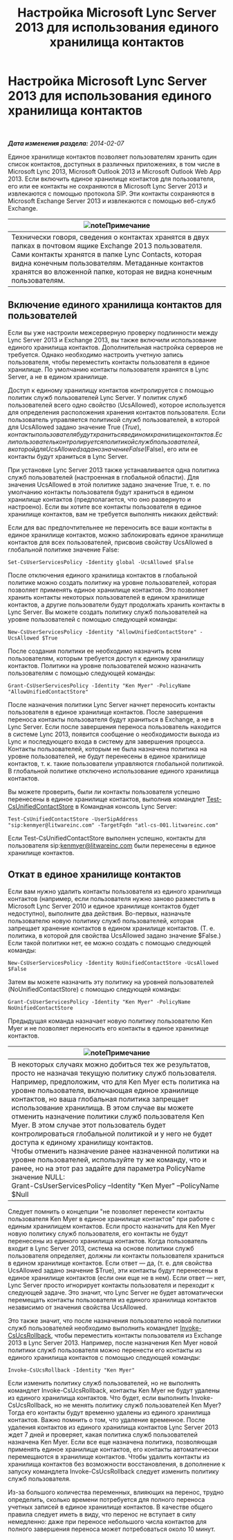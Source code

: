 ﻿---
title: Настройка Microsoft Lync Server 2013 для использования единого хранилища контактов
TOCTitle: Настройка Microsoft Lync Server 2013 для использования единого хранилища контактов
ms:assetid: 6aa17ae3-764e-4986-a900-85a3cdb8c1fc
ms:mtpsurl: https://technet.microsoft.com/ru-ru/library/JJ688083(v=OCS.15)
ms:contentKeyID: 49888031
ms.date: 05/19/2016
mtps_version: v=OCS.15
ms.translationtype: HT
---

# Настройка Microsoft Lync Server 2013 для использования единого хранилища контактов

 

_**Дата изменения раздела:** 2014-02-07_

Единое хранилище контактов позволяет пользователям хранить один список контактов, доступных в различных приложениях, в том числе в Microsoft Lync 2013, Microsoft Outlook 2013 и Microsoft Outlook Web App 2013. Если включить единое хранилище контактов для пользователя, его или ее контакты не сохраняются в Microsoft Lync Server 2013 и извлекаются с помощью протокола SIP. Эти контакты сохраняются в Microsoft Exchange Server 2013 и извлекаются с помощью веб-служб Exchange.

<table>
<thead>
<tr class="header">
<th><img src="images/Gg398412.note(OCS.15).gif" title="note" alt="note" />Примечание</th>
</tr>
</thead>
<tbody>
<tr class="odd">
<td>Технически говоря, сведения о контактах хранятся в двух папках в почтовом ящике Exchange 2013 пользователя. Сами контакты хранятся в папке Lync Contacts, которая видна конечным пользователям. Метаданные контактов хранятся во вложенной папке, которая не видна конечным пользователям.</td>
</tr>
</tbody>
</table>


## Включение единого хранилища контактов для пользователей

Если вы уже настроили межсерверную проверку подлинности между Lync Server 2013 и Exchange 2013, вы также включили использование единого хранилища контактов. Дополнительная настройка серверов не требуется. Однако необходимо настроить учетную запись пользователя, чтобы переместить контакты пользователя в единое хранилище. По умолчанию контакты пользователя хранятся в Lync Server, а не в едином хранилище.

Доступ к единому хранилищу контактов контролируется с помощью политик служб пользователей Lync Server. У политик служб пользователей всего одно свойство (UcsAllowed), которое используется для определения расположения хранения контактов пользователя. Если пользователь управляется политикой служб пользователей, в которой для UcsAllowed задано значение True ($True), контакты пользователя будут храниться в едином хранилище контактов. Если пользователь контролируется политикой служб пользователей, в которой для UcsAllowed задано значение False ($False), его или ее контакты будут храниться в Lync Server.

При установке Lync Server 2013 также устанавливается одна политика служб пользователей (настроенная в глобальной области). Для значения UcsAllowed в этой политике задано значение True, т. е. по умолчанию контакты пользователя будут храниться в едином хранилище контактов (предполагается, что оно развернуто и настроено). Если вы хотите все контакты пользователя в единое хранилище контактов, вам не требуется выполнять никаких действий:

Если для вас предпочтительнее не переносить все ваши контакты в единое хранилище контактов, можно заблокировать единое хранилище контактов для всех пользователей, присвоив свойству UcsAllowed в глобальной политике значение False:

    Set-CsUserServicesPolicy -Identity global -UcsAllowed $False

После отключения единого хранилища контактов в глобальной политике можно создать политику на уровне пользователей, которая позволяет применять единое хранилище контактов. Это позволяет хранить контакты некоторых пользователей в едином хранилище контактов, а другие пользователи будут продолжать хранить контакты в Lync Server. Вы можете создать политику служб пользователей на уровне пользователей с помощью следующей команды:

    New-CsUserServicesPolicy -Identity "AllowUnifiedContactStore" -UcsAllowed $True

После создания политики ее необходимо назначить всем пользователям, которым требуется доступ к единому хранилищу контактов. Политики на уровне пользователей можно назначить пользователям с помощью следующей команды:

    Grant-CsUserServicesPolicy -Identity "Ken Myer" -PolicyName "AllowUnifiedContactStore"

После назначения политики Lync Server начнет переносить контакты пользователя в единое хранилище контактов. После завершения переноса контакты пользователя будут храниться в Exchange, а не в Lync Server. Если после завершения переноса пользователь находится в системе Lync 2013, появится сообщение о необходимости выхода из Lync и последующего входа в систему для завершения процесса. Контакты пользователей, которым не была назначена политика на уровне пользователей, не будут перенесены в единое хранилище контактов, т. к. такие пользователи управляются глобальной политикой. В глобальной политике отключено использование единого хранилища контактов.

Вы можете проверить, были ли контакты пользователя успешно перенесены в единое хранилище контактов, выполнив командлет [Test-CsUnifiedContactStore](https://docs.microsoft.com/en-us/powershell/module/skype/Test-CsUnifiedContactStore) в Командная консоль Lync Server:

    Test-CsUnifiedContactStore -UserSipAddress "sip:kenmyer@litwareinc.com" -TargetFqdn "atl-cs-001.litwareinc.com"

Если Test-CsUnifiedContactStore выполнен успешно, контакты для пользователя sip:kenmyer@litwareinc.com были перенесены в единое хранилище контактов.

## Откат в единое хранилище контактов

Если вам нужно удалить контакты пользователя из единого хранилища контактов (например, если пользователя нужно заново разместить в Microsoft Lync Server 2010 и единое хранилище контактов будет недоступно), выполните два действия. Во-первых, назначьте пользователю новую политику служб пользователей, которая запрещает хранение контактов в едином хранилище контактов. (Т. е. политика, в которой для свойства UcsAllowed задано значение $False.) Если такой политики нет, ее можно создать с помощью следующей команды:

    New-CsUserServicesPolicy -Identity NoUnifiedContactStore -UcsAllowed $False

Затем вы можете назначить эту политику на уровней пользователей (NoUnifiedContactStore) с помощью следующей команды:

    Grant-CsUserServicesPolicy -Identity "Ken Myer" -PolicyName NoUnifiedContactStore

Предыдущая команда назначает новую политику пользователю Ken Myer и не позволяет переносить его контакты в единое хранилище контактов.

<table>
<thead>
<tr class="header">
<th><img src="images/Gg398412.note(OCS.15).gif" title="note" alt="note" />Примечание</th>
</tr>
</thead>
<tbody>
<tr class="odd">
<td>В некоторых случаях можно добиться тех же результатов, просто не назначая текущую политику служб пользователя. Например, предположим, что для Ken Myer есть политика на уровне пользователя, включающая единое хранилище контактов, но ваша глобальная политика запрещает использование хранилища. В этом случае вы можете отменить назначение политики служб пользователя Ken Myer. В этом случае этот пользователь будет контролироваться глобальной политикой и у него не будет доступа к единому хранилищу контактов.<br />
Чтобы отменить назначение ранее назначенной политики на уровне пользователей, используйте ту же команду, что и ранее, но на этот раз задайте для параметра PolicyName значение NULL:<br />
Grant-CsUserServicesPolicy –Identity &quot;Ken Myer&quot; –PolicyName $Null</td>
</tr>
</tbody>
</table>


Следует помнить о концепции "не позволяет перенести контакты пользователя Ken Myer в единое хранилище контактов" при работе с единым хранилищем контактов. Если просто назначить для Ken Myer новую политику служб пользователя, его контакты не будут перенесены из единого хранилища контактов. Когда пользователь входит в Lync Server 2013, система на основе политики служб пользователя определяет, должны ли контакты пользователя храниться в едином хранилище контактов. Если ответ — да, (т. е. для свойства UcsAllowed задано значение $True), эти контакты будут перенесены в единое хранилище контактов (если они еще не в нем). Если ответ — нет, Lync Server просто игнорирует контакты пользователя и переходит к следующей задаче. Это значит, что Lync Server не будет автоматически перемещать контакты пользователя из единого хранилища контактов независимо от значения свойства UcsAllowed.

Это также значит, что после назначения пользователю новой политики служб пользователей необходимо выполнить командлет [Invoke-CsUcsRollback](invoke-csucsrollback.md), чтобы переместить контакты пользователя из Exchange 2013 в Lync Server 2013. Например, после назначения Ken Myer новой политики служб пользователя можно перенести его контакты из единого хранилища контактов с помощью следующей команды:

    Invoke-CsUcsRollback -Identity "Ken Myer"

Если изменить политику служб пользователей, но не выполнять командлет Invoke-CsUcsRollback, контакты Ken Myer не будут удалены из единого хранилища контактов. Что будет, если выполнить Invoke-CsUcsRollback, но не менять политику служб пользователей Ken Myer? Тогда его контакты будут временно удалены из единого хранилища контактов. Важно помнить о том, что удаление временное. После удаления контактов из единого хранилища контактов Lync Server 2013 ждет 7 дней и проверяет, какая политика служб пользователей назначена Ken Myer. Если все еще назначена политика, позволяющая применять единое хранилище контактов, его контакты автоматически перемещаются в хранилище контактов. Чтобы удалить контакты из хранилища контактов без возможности восстановления, в дополнение к запуску командлета Invoke-CsUcsRollback следует изменить политику служб пользователя.

Из-за большого количества переменных, влияющих на перенос, трудно определить, сколько времени потребуется для полного переноса учетных записей в единое хранилище контактов. В качестве общего правила следует иметь в виду, что перенос не вступает в силу немедленно: даже при переносе небольшого числа контактов для полного завершения переноса может потребоваться около 10 минут.

